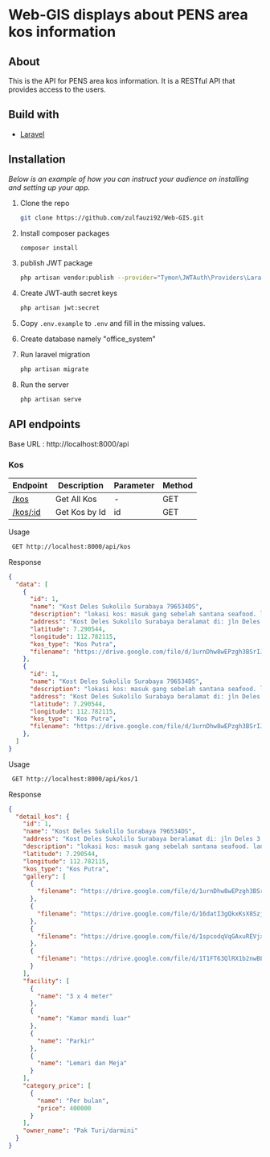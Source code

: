 # Web-GIS displays about PENS area kos information

## About

This is the API for PENS area kos information. It is a RESTful API that provides access to the users.

## Build with

* [Laravel](http://expressjs.com/)

## Installation

_Below is an example of how you can instruct your audience on installing and setting up your app._

1. Clone the repo

   ```sh
   git clone https://github.com/zulfauzi92/Web-GIS.git
   ```

2. Install composer packages

   ```sh
   composer install
   ```

3. publish JWT package

   ```sh
   php artisan vendor:publish --provider="Tymon\JWTAuth\Providers\LaravelServiceProvider"
   ```

4. Create JWT-auth secret keys

   ```sh
   php artisan jwt:secret
   ```

5. Copy `.env.example` to `.env` and fill in the missing values.

6. Create database namely "office_system"

7. Run laravel migration

   ```sh
   php artisan migrate
   ```

8. Run the server
    ```sh
    php artisan serve
    ```

## API endpoints
Base URL : http://localhost:8000/api

### Kos
| Endpoint | Description | Parameter | Method|
| ------ | ------ | ------ | ------ |
| [/kos](http://localhost:8000/kos) | Get All Kos | - | GET |
| [/kos/:id](http://localhost:8000/kos/1) | Get Kos by Id | id | GET |

Usage
```sh
 GET http://localhost:8000/api/kos
```
Response
```json
{
  "data": [
    {
      "id": 1,
      "name": "Kost Deles Sukolilo Surabaya 796534DS",
      "description": "lokasi kos: masuk gang sebelah santana seafood. lanjut cari gang mawar dan masuk ke timur. kemudian tanya kos milik H. Rouf almarhum. atau tanya                       tempas kos Pak Turi/darmini. Listrik: biaya perbulan sudah termasuk listrik standard. yaitu: untuk cas hp/laptop, kipas angin, lampu. alat masak                       listrik dikenakan biaya tambahan 40rb/bln Fasilitas: kamar mandi luar parkiran motor kasur lemari pakaian meja belajar",
      "address": "Kost Deles Sukolilo Surabaya beralamat di: jln Deles 3 gang mawar",
      "latitude": 7.290544,
      "longitude": 112.782115,
      "kos_type": "Kos Putra",
      "filename": "https://drive.google.com/file/d/1urnDhw8wEPzgh3BSrIJySpoVv65E30K0/view"
    }, 
    {
      "id": 1,
      "name": "Kost Deles Sukolilo Surabaya 796534DS",
      "description": "lokasi kos: masuk gang sebelah santana seafood. lanjut cari gang mawar dan masuk ke timur. kemudian tanya kos milik H. Rouf almarhum. atau tanya                       tempas kos Pak Turi/darmini. Listrik: biaya perbulan sudah termasuk listrik standard. yaitu: untuk cas hp/laptop, kipas angin, lampu. alat masak                       listrik dikenakan biaya tambahan 40rb/bln Fasilitas: kamar mandi luar parkiran motor kasur lemari pakaian meja belajar",
      "address": "Kost Deles Sukolilo Surabaya beralamat di: jln Deles 3 gang mawar",
      "latitude": 7.290544,
      "longitude": 112.782115,
      "kos_type": "Kos Putra",
      "filename": "https://drive.google.com/file/d/1urnDhw8wEPzgh3BSrIJySpoVv65E30K0/view"
    },
  ]
}
```

Usage
```sh
 GET http://localhost:8000/api/kos/1
```
Response
```json
{
  "detail_kos": {
    "id": 1,
    "name": "Kost Deles Sukolilo Surabaya 796534DS",
    "address": "Kost Deles Sukolilo Surabaya beralamat di: jln Deles 3 gang mawar",
    "description": "lokasi kos: masuk gang sebelah santana seafood. lanjut cari gang mawar dan masuk ke timur. kemudian tanya kos milik H. Rouf almarhum. atau tanya tempas kos Pak Turi/darmini. Listrik: biaya perbulan sudah termasuk listrik standard. yaitu: untuk cas hp/laptop, kipas angin, lampu. alat masak listrik dikenakan biaya tambahan 40rb/bln Fasilitas: kamar mandi luar parkiran motor kasur lemari pakaian meja belajar",
    "latitude": 7.290544,
    "longitude": 112.782115,
    "kos_type": "Kos Putra",
    "gallery": [
      {
        "filename": "https://drive.google.com/file/d/1urnDhw8wEPzgh3BSrIJySpoVv65E30K0/view"
      },
      {
        "filename": "https://drive.google.com/file/d/16datI3gQkxKsX8SzjntB6oaeMH4rC7Bu/view"
      },
      {
        "filename": "https://drive.google.com/file/d/1spcodqVqGAxuREVjxpluFwXTmTuzuVeN/view"
      },
      {
        "filename": "https://drive.google.com/file/d/1T1FT63QlRX1b2nwBLKEPYH96ocbuLmsD/view"
      }
    ],
    "facility": [
      {
        "name": "3 x 4 meter"
      },
      {
        "name": "Kamar mandi luar"
      },
      {
        "name": "Parkir"
      },
      {
        "name": "Lemari dan Meja"
      }
    ],
    "category_price": [
      {
        "name": "Per bulan",
        "price": 400000
      }
    ],
    "owner_name": "Pak Turi/darmini"
  }
}
```



